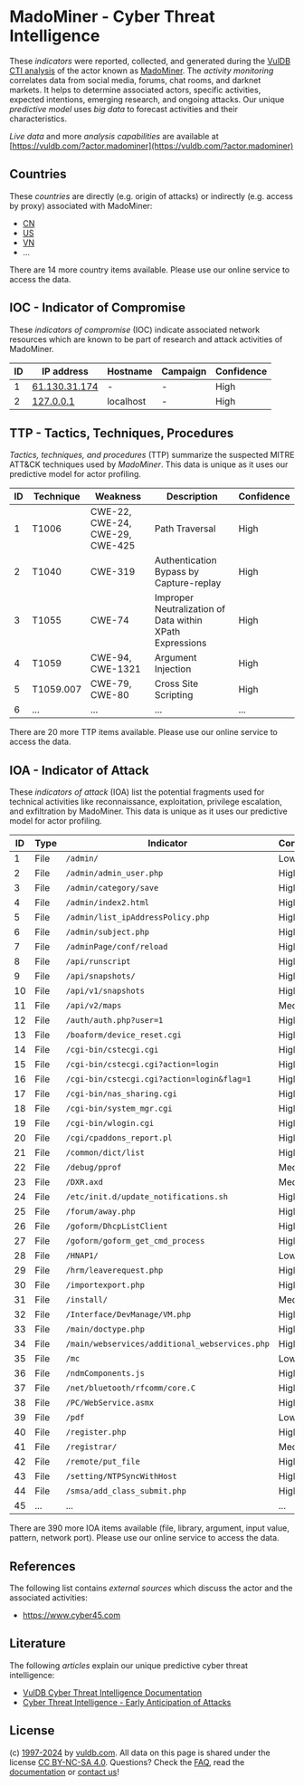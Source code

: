 # MadoMiner - Cyber Threat Intelligence

These _indicators_ were reported, collected, and generated during the [VulDB CTI analysis](https://vuldb.com/?kb.cti) of the actor known as [MadoMiner](https://vuldb.com/?actor.madominer). The _activity monitoring_ correlates data from social media, forums, chat rooms, and darknet markets. It helps to determine associated actors, specific activities, expected intentions, emerging research, and ongoing attacks. Our unique _predictive model_ uses _big data_ to forecast activities and their characteristics.

_Live data_ and more _analysis capabilities_ are available at [https://vuldb.com/?actor.madominer](https://vuldb.com/?actor.madominer)

## Countries

These _countries_ are directly (e.g. origin of attacks) or indirectly (e.g. access by proxy) associated with MadoMiner:

* [CN](https://vuldb.com/?country.cn)
* [US](https://vuldb.com/?country.us)
* [VN](https://vuldb.com/?country.vn)
* ...

There are 14 more country items available. Please use our online service to access the data.

## IOC - Indicator of Compromise

These _indicators of compromise_ (IOC) indicate associated network resources which are known to be part of research and attack activities of MadoMiner.

ID | IP address | Hostname | Campaign | Confidence
-- | ---------- | -------- | -------- | ----------
1 | [61.130.31.174](https://vuldb.com/?ip.61.130.31.174) | - | - | High
2 | [127.0.0.1](https://vuldb.com/?ip.127.0.0.1) | localhost | - | High

## TTP - Tactics, Techniques, Procedures

_Tactics, techniques, and procedures_ (TTP) summarize the suspected MITRE ATT&CK techniques used by _MadoMiner_. This data is unique as it uses our predictive model for actor profiling.

ID | Technique | Weakness | Description | Confidence
-- | --------- | -------- | ----------- | ----------
1 | T1006 | CWE-22, CWE-24, CWE-29, CWE-425 | Path Traversal | High
2 | T1040 | CWE-319 | Authentication Bypass by Capture-replay | High
3 | T1055 | CWE-74 | Improper Neutralization of Data within XPath Expressions | High
4 | T1059 | CWE-94, CWE-1321 | Argument Injection | High
5 | T1059.007 | CWE-79, CWE-80 | Cross Site Scripting | High
6 | ... | ... | ... | ...

There are 20 more TTP items available. Please use our online service to access the data.

## IOA - Indicator of Attack

These _indicators of attack_ (IOA) list the potential fragments used for technical activities like reconnaissance, exploitation, privilege escalation, and exfiltration by MadoMiner. This data is unique as it uses our predictive model for actor profiling.

ID | Type | Indicator | Confidence
-- | ---- | --------- | ----------
1 | File | `/admin/` | Low
2 | File | `/admin/admin_user.php` | High
3 | File | `/admin/category/save` | High
4 | File | `/admin/index2.html` | High
5 | File | `/admin/list_ipAddressPolicy.php` | High
6 | File | `/admin/subject.php` | High
7 | File | `/adminPage/conf/reload` | High
8 | File | `/api/runscript` | High
9 | File | `/api/snapshots/` | High
10 | File | `/api/v1/snapshots` | High
11 | File | `/api/v2/maps` | Medium
12 | File | `/auth/auth.php?user=1` | High
13 | File | `/boaform/device_reset.cgi` | High
14 | File | `/cgi-bin/cstecgi.cgi` | High
15 | File | `/cgi-bin/cstecgi.cgi?action=login` | High
16 | File | `/cgi-bin/cstecgi.cgi?action=login&flag=1` | High
17 | File | `/cgi-bin/nas_sharing.cgi` | High
18 | File | `/cgi-bin/system_mgr.cgi` | High
19 | File | `/cgi-bin/wlogin.cgi` | High
20 | File | `/cgi/cpaddons_report.pl` | High
21 | File | `/common/dict/list` | High
22 | File | `/debug/pprof` | Medium
23 | File | `/DXR.axd` | Medium
24 | File | `/etc/init.d/update_notifications.sh` | High
25 | File | `/forum/away.php` | High
26 | File | `/goform/DhcpListClient` | High
27 | File | `/goform/goform_get_cmd_process` | High
28 | File | `/HNAP1/` | Low
29 | File | `/hrm/leaverequest.php` | High
30 | File | `/importexport.php` | High
31 | File | `/install/` | Medium
32 | File | `/Interface/DevManage/VM.php` | High
33 | File | `/main/doctype.php` | High
34 | File | `/main/webservices/additional_webservices.php` | High
35 | File | `/mc` | Low
36 | File | `/ndmComponents.js` | High
37 | File | `/net/bluetooth/rfcomm/core.C` | High
38 | File | `/PC/WebService.asmx` | High
39 | File | `/pdf` | Low
40 | File | `/register.php` | High
41 | File | `/registrar/` | Medium
42 | File | `/remote/put_file` | High
43 | File | `/setting/NTPSyncWithHost` | High
44 | File | `/smsa/add_class_submit.php` | High
45 | ... | ... | ...

There are 390 more IOA items available (file, library, argument, input value, pattern, network port). Please use our online service to access the data.

## References

The following list contains _external sources_ which discuss the actor and the associated activities:

* https://www.cyber45.com

## Literature

The following _articles_ explain our unique predictive cyber threat intelligence:

* [VulDB Cyber Threat Intelligence Documentation](https://vuldb.com/?kb.cti)
* [Cyber Threat Intelligence - Early Anticipation of Attacks](https://www.scip.ch/en/?labs.20201022)

## License

(c) [1997-2024](https://vuldb.com/?kb.changelog) by [vuldb.com](https://vuldb.com/?kb.about). All data on this page is shared under the license [CC BY-NC-SA 4.0](https://creativecommons.org/licenses/by-nc-sa/4.0/). Questions? Check the [FAQ](https://vuldb.com/?kb.faq), read the [documentation](https://vuldb.com/?kb) or [contact us](https://vuldb.com/?contact)!
